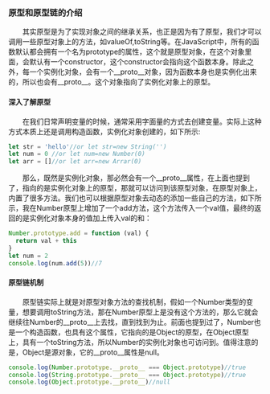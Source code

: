 ### 原型和原型链的介绍
&emsp;&emsp;其实原型是为了实现对象之间的继承关系，也正是因为有了原型，我们才可以调用一些原型对象上的方法，如valueOf,toString等。在JavaScript中，所有的函数默认都会拥有一个名为prototype的属性，这个就是原型对象，在这个对象里面，会默认有一个constructor，这个constructor会指向这个函数本身。除此之外，每一个实例化对象，会有一个__proto__对象，因为函数本身也是实例化出来的，所以也会有__proto__。这个对象指向了实例化对象上的原型。
#### 深入了解原型
&emsp;&emsp;在我们日常声明变量的时候，通常采用字面量的方式去创建变量。实际上这种方式本质上还是调用构造函数，实例化对象创建的，如下所示:
```js
let str = 'hello'//or let str=new String('')
let num = 0 //or let num=new Number(0)
let arr = []//or let arr=new Arrar(0)
```
&emsp;&emsp;那么，既然是实例化对象，那必然会有一个__proto__属性，在上面也提到了，指向的是实例化对象上的原型，那就可以访问到该原型对象，在原型对象上，内置了很多方法。我们也可以根据原型对象去动态的添加一些自己的方法，如下所示，我在Number原型上增加了一个add方法，这个方法传入一个val值，最终的返回的是实例化对象本身的值加上传入val的和：
```js
Number.prototype.add = function (val) {
  return val + this
}
let num = 2
console.log(num.add(5))//7
```
#### 原型链机制
&emsp;&emsp;原型链实际上就是对原型对象方法的查找机制，假如一个Number类型的变量，想要调用toString方法，那在Number原型上是没有这个方法的，那么它就会继续往Number的__proto__上去找，直到找到为止。前面也提到过了，Number也是一个构造函数，也具有这个属性，它指向的是Object的原型，在Object原型上，具有一个toString方法，所以Number的实例化对象也可访问到。值得注意的是，Object是源对象，它的__proto__属性是null。
```js
console.log(Number.prototype.__proto__ === Object.prototype)//true
console.log(String.prototype.__proto__ === Object.prototype)//true
console.log(Object.prototype.__proto__)//null
```



